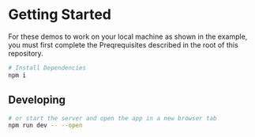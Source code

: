 # Getting Started

For these demos to work on your local machine as shown in the example, you must first complete the Preqrequisites described in the root of this repository.

```bash
# Install Dependencies
npm i
```

## Developing

```bash
# or start the server and open the app in a new browser tab
npm run dev -- --open
```
